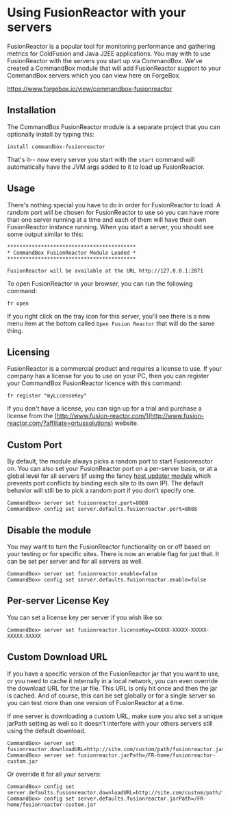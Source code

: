 # Using FusionReactor with your servers
FusionReactor is a popular tool for monitoring performance and gathering metrics for ColdFusion and Java J2EE applications.  You may with to use FusionReactor with the servers you start up via CommandBox.  We've created a CommandBox module that will add FusionReactor support to your CommandBox servers which you can view here on ForgeBox.

https://www.forgebox.io/view/commandbox-fusionreactor

## Installation

The CommandBox FusionReactor module is a separate project that you can optionally install by typing this:
```
install commandbox-fusionreactor
```

That's it-- now every server you start with the `start` command will automatically have the JVM args added to it to load up FusionReactor.  

## Usage 

There's nothing special you have to do in order for FusionReactor to load.  A random port will be chosen  for FusionReactor to use so you can have more than one server running at a time and each of them will have their own FusionReactor instance running.   When you start a server, you should see some output similar to this:

```
******************************************
* CommandBox FusionReactor Module Loaded *
******************************************

FusionReactor will be available at the URL http://127.0.0.1:2871
```

To open FusionReactor in your browser, you can run the following command:
```
fr open
```
If you right click on the tray icon for this server, you'll see there is a new menu item at the bottom called `Open Fusion Reactor` that will do the same thing.

## Licensing
FusionReactor is a commercial product and requires a license to use.  If your company has a license for you to use on your PC, then you can register your CommandBox FusionReactor licence with this command:
```
fr register "myLicenseKey"
```
If you don't have a license, you can sign up for a trial and purchase a license from the [http://www.fusion-reactor.com/](http://www.fusion-reactor.com/?affiliate=ortussolutions) website.

## Custom Port

By default, the module always picks a random port to start Fusionreactor on.  You can also set your FusionReactor port on a per-server basis, or at a global level for all servers (if using the fancy [host updater module](https://www.forgebox.io//view/commandbox-hostupdater) which prevents port conflicts by binding each site to its own IP). The default behavior will still be to pick a random port if you don't specify one.

```
CommandBox> server set fusionreactor.port=8088
CommandBox> config set server.defaults.fusionreactor.port=8088
```

## Disable the module
You may want to turn the FusionReactor functionality on or off based on your testing or for specific sites.  There is now an enable flag for just that.  It can be set per server and for all servers as well.

```
CommandBox> server set fusionreactor.enable=false
CommandBox> config set server.defaults.fusionreactor.enable=false
```

## Per-server License Key

You can set a license key per server if you wish like so:
```
CommandBox> server set fusionreactor.licenseKey=XXXXX-XXXXX-XXXXX-XXXXX-XXXXX
```

## Custom Download URL
If you have a specific version of the FusionReactor jar that you want to use, or you need to cache it internally in a local network, you can even override the download URL for the jar file.  This URL is only hit once and then the jar is cached.  And of course, this can be set globally or for a single server so you can test more than one version of FusionReactor at a time.  

If one server is downloading a custom URL, make sure you also set a unique jarPath setting as well so it doesn't interfere with your others servers still using the default download.
```
CommandBox> server set fusionreactor.downloadURL=http://site.com/custom/path/fusionreactor.jar
CommandBox> server set fusionreactor.jarPath=/FR-home/fusionreactor-custom.jar
```
Or override it for all your servers:
```
CommandBox> config set server.defaults.fusionreactor.downloadURL=http://site.com/custom/path/fusionreactor.jar
CommandBox> config set server.defaults.fusionreactor.jarPath=/FR-home/fusionreactor-custom.jar
```



